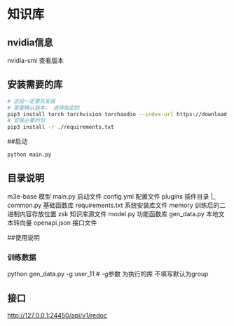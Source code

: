 # 知识库

## nvidia信息
nvidia-smi 查看版本

## 安装需要的库
```bash
# 这段一定要先安装
# 需要确认版本， 选择指定的 
pip3 install torch torchvision torchaudio --index-url https://download.pytorch.org/whl/cu117
# 安装必要的包
pip3 install -r ./requirements.txt
```
##启动
```bash
python main.py
```
## 目录说明
m3e-base 模型
main.py 启动文件
config.yml 配置文件
plugins 插件目录
|_ common.py 基础函数库
requirements.txt 系统安装库文件
memory 训练后的二进制内容存放位置
zsk 知识库源文件
model.py 功能函数库
gen_data.py 本地文本转向量
openapi.json 接口文件

##使用说明
### 训练数据
python gen_data.py -g user_11   # -g参数 为执行的库   不填写默认为group

## 接口
http://127.0.0.1:24450/api/v1/redoc